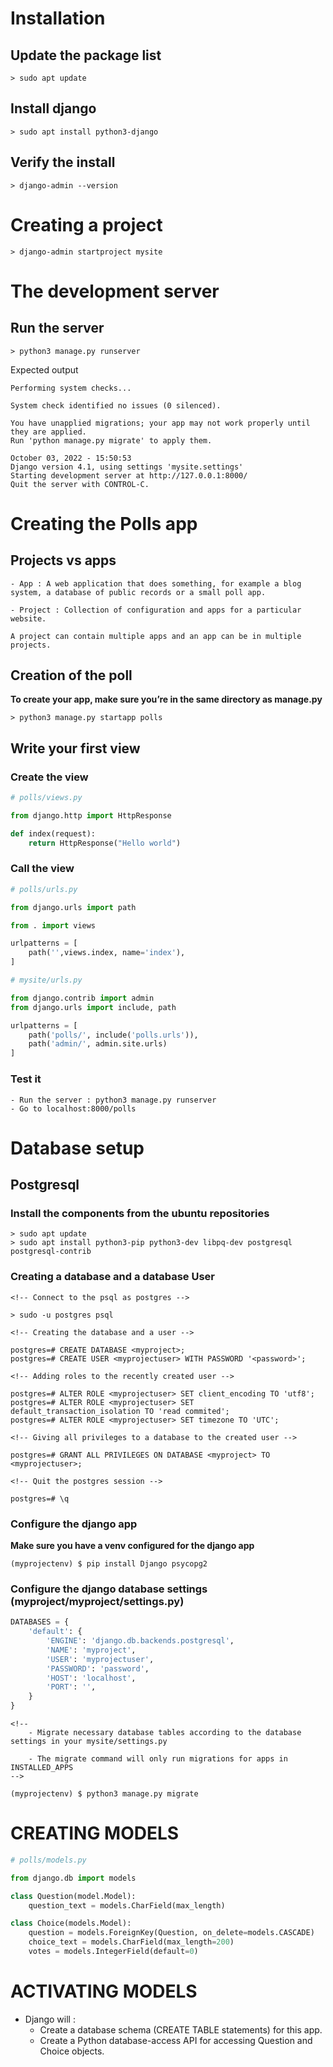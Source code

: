 # Installation

## Update the package list
```
> sudo apt update
```

## Install django
```
> sudo apt install python3-django
```

## Verify the install
```
> django-admin --version
```

# Creating a project
```
> django-admin startproject mysite
```

# The development server
## Run the server
```
> python3 manage.py runserver
```

Expected output
```
Performing system checks...

System check identified no issues (0 silenced).

You have unapplied migrations; your app may not work properly until they are applied.
Run 'python manage.py migrate' to apply them.

October 03, 2022 - 15:50:53
Django version 4.1, using settings 'mysite.settings'
Starting development server at http://127.0.0.1:8000/
Quit the server with CONTROL-C.
```

# Creating the Polls app

## Projects vs apps
```
- App : A web application that does something, for example a blog system, a database of public records or a small poll app.

- Project : Collection of configuration and apps for a particular website.

A project can contain multiple apps and an app can be in multiple projects.
```

## Creation of the poll
**To create your app, make sure you’re in the same directory as manage.py**

```
> python3 manage.py startapp polls
```
## Write your first view
### Create the view
```py
# polls/views.py

from django.http import HttpResponse

def index(request):
    return HttpResponse("Hello world")
```

### Call the view
```py
# polls/urls.py

from django.urls import path

from . import views

urlpatterns = [
    path('',views.index, name='index'),
]
```

```py
# mysite/urls.py

from django.contrib import admin
from django.urls import include, path

urlpatterns = [
    path('polls/', include('polls.urls')),
    path('admin/', admin.site.urls)
]
```

### Test it
```
- Run the server : python3 manage.py runserver
- Go to localhost:8000/polls
```
# Database setup

## Postgresql

### Install the components from the ubuntu repositories

```
> sudo apt update
> sudo apt install python3-pip python3-dev libpq-dev postgresql postgresql-contrib
```

### Creating a database and a database User
```
<!-- Connect to the psql as postgres -->

> sudo -u postgres psql
```

```
<!-- Creating the database and a user -->

postgres=# CREATE DATABASE <myproject>;
postgres=# CREATE USER <myprojectuser> WITH PASSWORD '<password>';
```
```
<!-- Adding roles to the recently created user -->

postgres=# ALTER ROLE <myprojectuser> SET client_encoding TO 'utf8';
postgres=# ALTER ROLE <myprojectuser> SET default_transaction_isolation TO 'read commited';
postgres=# ALTER ROLE <myprojectuser> SET timezone TO 'UTC';
```

```
<!-- Giving all privileges to a database to the created user -->

postgres=# GRANT ALL PRIVILEGES ON DATABASE <myproject> TO <myprojectuser>;
```

```
<!-- Quit the postgres session -->

postgres=# \q
```

### Configure the django app
**Make sure you have a venv configured for the django app**
```
(myprojectenv) $ pip install Django psycopg2
```
### Configure the django database settings (myproject/myproject/settings.py)
```py
DATABASES = {
    'default': {
        'ENGINE': 'django.db.backends.postgresql',
        'NAME': 'myproject',
        'USER': 'myprojectuser',
        'PASSWORD': 'password',
        'HOST': 'localhost',
        'PORT': '',
    }
}
```

```
<!-- 
    - Migrate necessary database tables according to the database settings in your mysite/settings.py

    - The migrate command will only run migrations for apps in INSTALLED_APPS
-->

(myprojectenv) $ python3 manage.py migrate
```

# CREATING MODELS
```py
# polls/models.py

from django.db import models

class Question(model.Model):
    question_text = models.CharField(max_length)

class Choice(models.Model):
    question = models.ForeignKey(Question, on_delete=models.CASCADE)
    choice_text = models.CharField(max_length=200)
    votes = models.IntegerField(default=0)
```
# ACTIVATING MODELS
- Django will :
    - Create a database schema (CREATE TABLE statements) for this app.
    - Create a Python database-access API for accessing Question and Choice objects.
